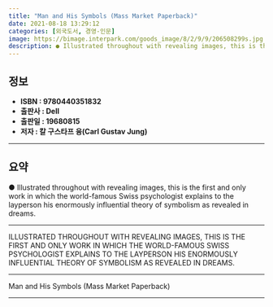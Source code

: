 ```yaml
---
title: "Man and His Symbols (Mass Market Paperback)"
date: 2021-08-18 13:29:12
categories: [외국도서, 경영-인문]
image: https://bimage.interpark.com/goods_image/8/2/9/9/206508299s.jpg
description: ● Illustrated throughout with revealing images, this is the first and only work in which the world-famous Swiss psychologist explains to the layperson his enor
---
```


## **정보**

- **ISBN : 9780440351832**
- **출판사 : Dell**
- **출판일 : 19680815**
- **저자 : 칼 구스타프 융(Carl Gustav Jung)**

------



## **요약**

●  Illustrated throughout with revealing images, this is the first and only work in which the world-famous Swiss psychologist explains to the layperson his enormously influential theory of symbolism as revealed in dreams.

------

ILLUSTRATED THROUGHOUT WITH REVEALING IMAGES, THIS IS THE FIRST AND ONLY WORK IN WHICH THE WORLD-FAMOUS SWISS PSYCHOLOGIST EXPLAINS TO THE LAYPERSON HIS ENORMOUSLY INFLUENTIAL THEORY OF SYMBOLISM AS REVEALED IN DREAMS.

------


Man and His Symbols (Mass Market Paperback) 

------


